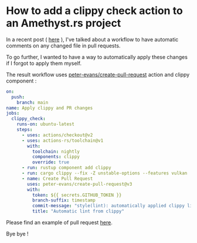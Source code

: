 # How to add a clippy check action to an Amethyst.rs project

In a recent post ( <a href="https://www.wootlab.io/blog/clippy-check-action-on-amethyst-rs" target="_blank">here</a> ), I've talked about a workflow to have automatic comments on any changed file in pull requests.

To go further, I wanted to have a way to automatically apply these changes if I forgot to apply them myself.

The result workflow uses <a href="https://www.github.com/peter-evans/create-pull-request" target="_blank">peter-evans/create-pull-request</a> action and clippy component : 
 
```yaml
on:
  push:
    branch: main
name: Apply clippy and PR changes
jobs:
  clippy_check:
    runs-on: ubuntu-latest
    steps:
      - uses: actions/checkout@v2
      - uses: actions-rs/toolchain@v1
        with:
          toolchain: nightly
          components: clippy
          override: true
      - run: rustup component add clippy
      - run: cargo clippy --fix -Z unstable-options --features vulkan
      - name: Create Pull Request
        uses: peter-evans/create-pull-request@v3
        with:
          token: ${{ secrets.GITHUB_TOKEN }}
          branch-suffix: timestamp
          commit-message: "style(lint): automatically applied clippy lint"
          title: "Automatic lint from clippy"
```

Please find an example of pull request <a href="https://github.com/grzi/rrss2imap/pull/7" target="_blank">here</a>.

Bye bye !